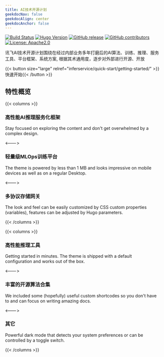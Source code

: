 ```yaml
---
title: AI技术开源计划
geekdocNav: false
geekdocAlign: center
geekdocAnchor: false
---
```


<!-- markdownlint-capture -->
<!-- markdownlint-disable MD033 -->

<span class="badge-placeholder">[![Build Status](https://img.shields.io/drone/build/thegeeklab/hugo-geekdoc?logo=drone&server=https%3A%2F%2Fdrone.thegeeklab.de)](https://drone.thegeeklab.de/thegeeklab/hugo-geekdoc)</span>
<span class="badge-placeholder">[![Hugo Version](https://img.shields.io/badge/hugo-0.83-blue.svg)](https://gohugo.io)</span>
<span class="badge-placeholder">[![GitHub release](https://img.shields.io/github/v/release/xfyun/AthenaServing)](https://github.com/xfyun/AthenaServing/releases/latest)</span>
<span class="badge-placeholder">[![GitHub contributors](https://img.shields.io/github/contributors/xfyun/AthenaServing)](https://github.com/xfyun/AthenaServing/graphs/contributors)</span>
<span class="badge-placeholder">[![License: Apache2.0](https://img.shields.io/github/license/xfyun/AthenaServing)](https://github.com/xfyun/AthenaServing/blob/master/LICENSE)</span>

<!-- markdownlint-restore -->

讯飞AI技术开源计划围绕在经过内部业务多年打磨后的AI算法、训练、推理、服务工具、平台框架、系统方案, 根据其术通用度，逐步对外部进行开源、开放

{{< button size="large" relref="inferservice/quick-start/getting-started/" >}}快速开始{{< /button >}}

## 特性概览

{{< columns >}}

### 高性能AI推理服务化框架

Stay focused on exploring the content and don't get overwhelmed by a complex design.

<--->

### 轻量级MLOps训练平台

The theme is powered by less than 1 MB and looks impressive on mobile devices as well as on a regular Desktop.

<--->

### 多协议存储网关

The look and feel can be easily customized by CSS custom properties (variables), features can be adjusted by Hugo parameters.

{{< /columns >}}

{{< columns >}}

### 高性能推理工具

Getting started in minutes. The theme is shipped with a default configuration and works out of the box.

<--->

### 丰富的开源算法合集

We included some (hopefully) useful custom shortcodes so you don't have to and can focus on writing amazing docs.

<--->

### 其它

Powerful dark mode that detects your system preferences or can be controlled by a toggle switch.

{{< /columns >}}
